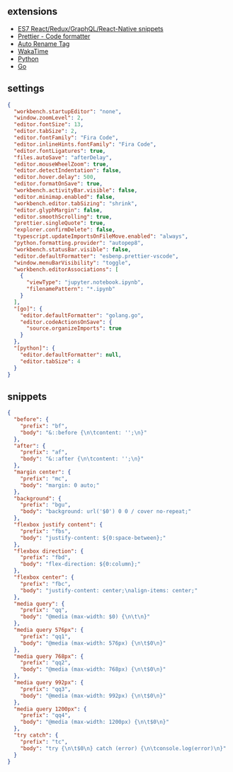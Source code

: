 ## extensions

- [ES7 React/Redux/GraphQL/React-Native snippets](https://marketplace.visualstudio.com/items?itemName=dsznajder.es7-react-js-snippets)
- [Prettier - Code formatter](https://marketplace.visualstudio.com/items?itemName=esbenp.prettier-vscode)
- [Auto Rename Tag](https://marketplace.visualstudio.com/items?itemName=formulahendry.auto-rename-tag)
- [WakaTime](https://marketplace.visualstudio.com/items?itemName=WakaTime.vscode-wakatime)
- [Python](https://marketplace.visualstudio.com/items?itemName=ms-python.python)
- [Go](https://marketplace.visualstudio.com/items?itemName=golang.go)

## settings

```json
{
  "workbench.startupEditor": "none",
  "window.zoomLevel": 2,
  "editor.fontSize": 13,
  "editor.tabSize": 2,
  "editor.fontFamily": "Fira Code",
  "editor.inlineHints.fontFamily": "Fira Code",
  "editor.fontLigatures": true,
  "files.autoSave": "afterDelay",
  "editor.mouseWheelZoom": true,
  "editor.detectIndentation": false,
  "editor.hover.delay": 500,
  "editor.formatOnSave": true,
  "workbench.activityBar.visible": false,
  "editor.minimap.enabled": false,
  "workbench.editor.tabSizing": "shrink",
  "editor.glyphMargin": false,
  "editor.smoothScrolling": true,
  "prettier.singleQuote": true,
  "explorer.confirmDelete": false,
  "typescript.updateImportsOnFileMove.enabled": "always",
  "python.formatting.provider": "autopep8",
  "workbench.statusBar.visible": false,
  "editor.defaultFormatter": "esbenp.prettier-vscode",
  "window.menuBarVisibility": "toggle",
  "workbench.editorAssociations": [
    {
      "viewType": "jupyter.notebook.ipynb",
      "filenamePattern": "*.ipynb"
    }
  ],
  "[go]": {
    "editor.defaultFormatter": "golang.go",
    "editor.codeActionsOnSave": {
      "source.organizeImports": true
    }
  },
  "[python]": {
    "editor.defaultFormatter": null,
    "editor.tabSize": 4
  }
}
```

## snippets

```json
{
  "before": {
    "prefix": "bf",
    "body": "&::before {\n\tcontent: '';\n}"
  },
  "after": {
    "prefix": "af",
    "body": "&::after {\n\tcontent: '';\n}"
  },
  "margin center": {
    "prefix": "mc",
    "body": "margin: 0 auto;"
  },
  "background": {
    "prefix": "bgu",
    "body": "background: url('$0') 0 0 / cover no-repeat;"
  },
  "flexbox justify content": {
    "prefix": "fbs",
    "body": "justify-content: ${0:space-between};"
  },
  "flexbox direction": {
    "prefix": "fbd",
    "body": "flex-direction: ${0:column};"
  },
  "flexbox center": {
    "prefix": "fbc",
    "body": "justify-content: center;\nalign-items: center;"
  },
  "media query": {
    "prefix": "qq",
    "body": "@media (max-width: $0) {\n\t\n}"
  },
  "media query 576px": {
    "prefix": "qq1",
    "body": "@media (max-width: 576px) {\n\t$0\n}"
  },
  "media query 768px": {
    "prefix": "qq2",
    "body": "@media (max-width: 768px) {\n\t$0\n}"
  },
  "media query 992px": {
    "prefix": "qq3",
    "body": "@media (max-width: 992px) {\n\t$0\n}"
  },
  "media query 1200px": {
    "prefix": "qq4",
    "body": "@media (max-width: 1200px) {\n\t$0\n}"
  },
  "try catch": {
    "prefix": "tc",
    "body": "try {\n\t$0\n} catch (error) {\n\tconsole.log(error)\n}"
  }
}
```

